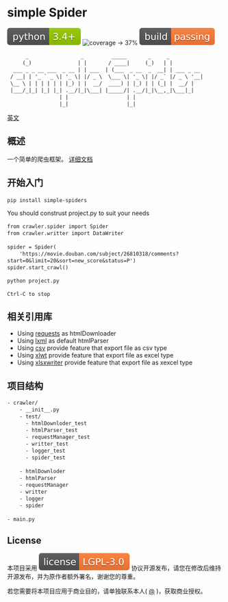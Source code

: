 # simple Spider 

![python -> 3.4+](./images/python-3.4+-green.svg)
![coverage -> 37%](https://img.shields.io/badge/coverage-37%25-yellowgreen.svg)
![build -> passing](./images/build-passing-orange.svg)

```
      _                 _         _____       _     _           
     (_)               | |       / ____|     (_)   | |          
  ___ _ _ __ ___  _ __ | | ___  | (___  _ __  _  __| | ___ _ __ 
 / __| | '_ ` _ \| '_ \| |/ _ \  \___ \| '_ \| |/ _` |/ _ \ '__|
 \__ \ | | | | | | |_) | |  __/  ____) | |_) | | (_| |  __/ |   
 |___/_|_| |_| |_| .__/|_|\___| |_____/| .__/|_|\__,_|\___|_|   
                 | |                   | |                      
                 |_|                   |_|                      

```      
 

[英文](./Readme-zh.md)

## 概述

一个简单的爬虫框架。 [详细文档](https://duiliuliu.github.io/simple-spiders/)

## 开始入门

`pip install simple-spiders`

You should construst project.py to suit your needs 

```
from crawler.spider import Spider
from crawler.writter import DataWriter

spider = Spider(
    'https://movie.douban.com/subject/26810318/comments?start=0&limit=20&sort=new_score&status=P')
spider.start_crawl()
```

`python project.py`

`Ctrl-C to stop`

## 相关引用库

* Using [requests](https://github.com/requests/requests) as htmlDownloader
* Using [lxml](https://github.com/lxml/lxml) as default htmlParser
* Using [csv](http://www.python-csv.org) provide feature that export file as csv type
* Using [xlwt](http://www.python-excel.org/) provide feature that export file as excel type
* Using [xlsxwriter](https://xlsxwriter.readthedocs.io) provide feature that export file as xexcel type

## 项目结构

```
- crawler/
    - __init__.py
    - test/
      - htmlDownloder_test
      - htmlParser_test
      - requestManager_test
      - writter_test
      - logger_test
      - spider_test
      
    - htmlDownloder
    - htmlParser
    - requestManager
    - writter
    - logger
    - spider

- main.py
```

## License

本项目采用 [![license](./images/license-LGPL--3.0-orange.svg)](https://github.com/duiliuliu/simple-spiders) 协议开源发布，请您在修改后维持开源发布，并为原作者额外署名，谢谢您的尊重。

若您需要将本项目应用于商业目的，请单独联系本人( [@](https://github.com/duiliuliu) )，获取商业授权。
